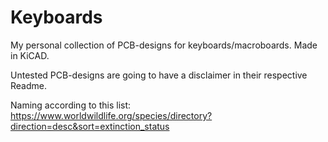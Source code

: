 # Keyboards
My personal collection of PCB-designs for keyboards/macroboards. Made in KiCAD.

Untested PCB-designs are going to have a disclaimer in their respective Readme.

Naming according to this list:
https://www.worldwildlife.org/species/directory?direction=desc&sort=extinction_status

